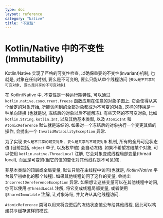 ```yaml
---
type: doc
layout: reference
category: "Native"
title: "不变性"
---
```



# Kotlin/Native 中的不变性(Immutability)

Kotlin/Native 实现了严格的可变性检查, 以确保重要的不变性(invariant)机制,
也就是, 对象在任何时刻, 要么是不可变的,
要么只能从单个线程访问 (`要么是不共享的可变对象, 要么是共享的不可变对象`).

在 Kotlin/Native 中, 不变性是一种运行期特性,
可以通过 `kotlin.native.concurrent.freeze` 函数应用在任意的对象子图上.
它会使得从某个给定的对象开始, 所能访问到的全部对象都成为不可变的对象,
这样的转换是一种单向转换 (也就是说, 冻结后的对象以后不能解冻).
有些天然的不可变对象, 比如 `kotlin.String`, `kotlin.Int`,
以及其他基本类型, 以及 `AtomicInt` 和 `AtomicReference` 默认就是冻结的.
如果对一个冻结后的对象执行一个变更其值的操作, 会抛出一个 `InvalidMutabilityException` 异常.

为了实现 `要么是不共享的可变对象, 要么是共享的不可变对象` 机制,
所有的全局可见状态值 (目前包括, `object` 单子, 以及枚举值) 会自动冻结.
如果不希望冻结某个对象, 可以使用 `kotlin.native.ThreadLocal` 注解,
它会对象变成线程局部变量(thread local),
而且是可变的(但它的值的变化对其他线程是不可见的).

非基本类型的顶层或全局变量,
默认只能在主线程中访问(也就是, _Kotlin/Native_ 平台最早初始化的那个线程).
如果其他线程访问了这样的变量, 会抛出 `IncorrectDereferenceException` 异常.
如果想让这些变量可以在其他线程中访问, 你可以使用 `@ThreadLocal` 注解,
将它变成线程局部变量, 或者使用 `@SharedImmutable` 注解, 让对象冻结, 并允许从其他线程访问.

`AtomicReference` 类可以用来将变更后的冻结状态值公布给其他线程, 因此可以构建共享缓存这样的模式.
